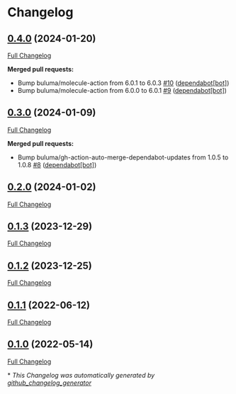 # Changelog

## [0.4.0](https://github.com/buluma/ansible-role-consul_ca/tree/0.4.0) (2024-01-20)

[Full Changelog](https://github.com/buluma/ansible-role-consul_ca/compare/0.3.0...0.4.0)

**Merged pull requests:**

- Bump buluma/molecule-action from 6.0.1 to 6.0.3 [\#10](https://github.com/buluma/ansible-role-consul_ca/pull/10) ([dependabot[bot]](https://github.com/apps/dependabot))
- Bump buluma/molecule-action from 6.0.0 to 6.0.1 [\#9](https://github.com/buluma/ansible-role-consul_ca/pull/9) ([dependabot[bot]](https://github.com/apps/dependabot))

## [0.3.0](https://github.com/buluma/ansible-role-consul_ca/tree/0.3.0) (2024-01-09)

[Full Changelog](https://github.com/buluma/ansible-role-consul_ca/compare/0.2.0...0.3.0)

**Merged pull requests:**

- Bump buluma/gh-action-auto-merge-dependabot-updates from 1.0.5 to 1.0.8 [\#8](https://github.com/buluma/ansible-role-consul_ca/pull/8) ([dependabot[bot]](https://github.com/apps/dependabot))

## [0.2.0](https://github.com/buluma/ansible-role-consul_ca/tree/0.2.0) (2024-01-02)

[Full Changelog](https://github.com/buluma/ansible-role-consul_ca/compare/0.1.3...0.2.0)

## [0.1.3](https://github.com/buluma/ansible-role-consul_ca/tree/0.1.3) (2023-12-29)

[Full Changelog](https://github.com/buluma/ansible-role-consul_ca/compare/0.1.2...0.1.3)

## [0.1.2](https://github.com/buluma/ansible-role-consul_ca/tree/0.1.2) (2023-12-25)

[Full Changelog](https://github.com/buluma/ansible-role-consul_ca/compare/0.1.1...0.1.2)

## [0.1.1](https://github.com/buluma/ansible-role-consul_ca/tree/0.1.1) (2022-06-12)

[Full Changelog](https://github.com/buluma/ansible-role-consul_ca/compare/0.1.0...0.1.1)

## [0.1.0](https://github.com/buluma/ansible-role-consul_ca/tree/0.1.0) (2022-05-14)

[Full Changelog](https://github.com/buluma/ansible-role-consul_ca/compare/6dc5e05e7c7ca797ecb35de0fdcd3b15dff9722f...0.1.0)



\* *This Changelog was automatically generated by [github_changelog_generator](https://github.com/github-changelog-generator/github-changelog-generator)*
